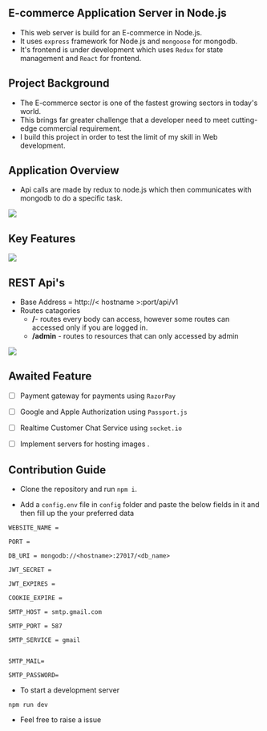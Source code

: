 ## E-commerce Application Server in Node.js

* This web server is build for an E-commerce in Node.js.
* It uses `express` framework for Node.js and `mongoose` for mongodb.
* It's frontend is under development which uses `Redux` for state management and `React` for frontend.

## Project Background

* The E-commerce sector is one of the fastest growing sectors in today's world. 
* This brings far greater challenge that a developer need to meet cutting-edge commercial requirement.
* I build this project in order to test the limit of my skill in Web development.

## Application Overview

* Api calls are made by redux to node.js which then communicates with mongodb to do a specific task.

<img src="https://user-images.githubusercontent.com/84374342/193429719-add08b93-4c54-4b53-8d1e-8ce3b2b3f226.png"/>

## Key Features

<img src="https://user-images.githubusercontent.com/84374342/193429841-c8f4c987-d7c6-462c-9a70-aefaf4e14186.png"/>

## REST Api's

* Base Address = http://< hostname >:port/api/v1
* Routes catagories
    - **/**- routes every body can access, however some routes can accessed only if you are logged in.
    - **/admin** - routes to resources that can only accessed by admin

<img src="https://user-images.githubusercontent.com/84374342/193429900-badff158-494d-4af4-b16d-0245b36f87cf.png"/>

<!-- ## Folder Structure -->

## Awaited Feature


- [ ] Payment gateway for payments using `RazorPay`

- [ ] Google and Apple Authorization using `Passport.js`
- [ ] Realtime Customer Chat Service using  `socket.io`
- [ ] Implement servers for hosting images .


## Contribution Guide

* Clone the repository and run `npm i`.

* Add a `config.env` file in `config` folder and paste the below fields in it and then fill up the your preferred data
```.env
WEBSITE_NAME = 

PORT = 

DB_URI = mongodb://<hostname>:27017/<db_name>

JWT_SECRET = 

JWT_EXPIRES = 

COOKIE_EXPIRE = 

SMTP_HOST = smtp.gmail.com

SMTP_PORT = 587

SMTP_SERVICE = gmail


SMTP_MAIL= 

SMTP_PASSWORD= 
```

* To start a development server
```
npm run dev
```
* Feel free to raise a issue 
